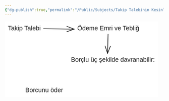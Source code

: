 ```yaml
---
{"dg-publish":true,"permalink":"/Public/Subjects/Takip Talebinin Kesinleşmesi/"}
---
```



<svg version="1.1" xmlns="http://www.w3.org/2000/svg" viewBox="0 0 485.68359375 239.91796875" width="485.68359375" height="239.91796875" class="excalidraw-svg">  <!-- svg-source:excalidraw -->    <defs>    <style class="style-fonts">      @font-face {        font-family: "Virgil";        src: url("https://excalidraw.com/Virgil.woff2");      }      @font-face {        font-family: "Cascadia";        src: url("https://excalidraw.com/Cascadia.woff2");      }      @font-face {        font-family: "Assistant";        src: url("https://excalidraw.com/Assistant-Regular.woff2");      }    </style>      </defs>  <rect x="0" y="0" width="485.68359375" height="239.91796875" fill="#ffffff"/><g transform="translate(10 10) rotate(0 52.2509765625 11.5)"><text x="0" y="0" font-family="Helvetica, Segoe UI Emoji" font-size="20px" fill="#1e1e1e" text-anchor="start" style="white-space: pre;" direction="ltr" dominant-baseline="text-before-edge">Takip Talebi</text></g><g transform="translate(230 10) rotate(0 98.369140625 11.5)"><text x="0" y="0" font-family="Helvetica, Segoe UI Emoji" font-size="20px" fill="#1e1e1e" text-anchor="start" style="white-space: pre;" direction="ltr" dominant-baseline="text-before-edge">Ödeme Emri ve Tebliğ</text></g><g transform="translate(210 110) rotate(0 132.841796875 23)"><text x="0" y="0" font-family="Helvetica, Segoe UI Emoji" font-size="20px" fill="#1e1e1e" text-anchor="start" style="white-space: pre;" direction="ltr" dominant-baseline="text-before-edge">Borçlu üç şekilde davranabilir:</text><text x="0" y="23" font-family="Helvetica, Segoe UI Emoji" font-size="20px" fill="#1e1e1e" text-anchor="start" style="white-space: pre;" direction="ltr" dominant-baseline="text-before-edge"/></g><g stroke-linecap="round"><g transform="translate(123 23.060194671410954) rotate(0 48.62548828125 0.5388177645708367)"><path d="M0 0 C16.21 0.18, 81.04 0.9, 97.25 1.08 M0 0 C16.21 0.18, 81.04 0.9, 97.25 1.08" stroke="#1e1e1e" stroke-width="2" fill="none"/></g><g transform="translate(123 23.060194671410954) rotate(0 48.62548828125 0.5388177645708367)"><path d="M73.67 9.37 C81.82 6.5, 89.98 3.63, 97.25 1.08 M73.67 9.37 C80.29 7.04, 86.91 4.71, 97.25 1.08" stroke="#1e1e1e" stroke-width="2" fill="none"/></g><g transform="translate(123 23.060194671410954) rotate(0 48.62548828125 0.5388177645708367)"><path d="M73.85 -7.73 C81.95 -4.69, 90.04 -1.64, 97.25 1.08 M73.85 -7.73 C80.42 -5.26, 86.99 -2.79, 97.25 1.08" stroke="#1e1e1e" stroke-width="2" fill="none"/></g></g><mask/><g stroke-linecap="round"><g transform="translate(327.56085426066693 40.5) rotate(0 -0.7988119185442635 30.499999999999986)"><path d="M0 0 C-0.27 10.17, -1.33 50.83, -1.6 61 M0 0 C-0.27 10.17, -1.33 50.83, -1.6 61" stroke="#1e1e1e" stroke-width="2" fill="none"/></g><g transform="translate(327.56085426066693 40.5) rotate(0 -0.7988119185442635 30.499999999999986)"><path d="M-9.53 37.29 C-7.64 42.93, -5.76 48.57, -1.6 61 M-9.53 37.29 C-7.61 43.02, -5.7 48.75, -1.6 61" stroke="#1e1e1e" stroke-width="2" fill="none"/></g><g transform="translate(327.56085426066693 40.5) rotate(0 -0.7988119185442635 30.499999999999986)"><path d="M7.57 37.74 C5.39 43.27, 3.21 48.8, -1.6 61 M7.57 37.74 C5.35 43.36, 3.14 48.98, -1.6 61" stroke="#1e1e1e" stroke-width="2" fill="none"/></g></g><mask/><g transform="translate(65 206.91796875) rotate(0 60.0390625 11.5)"><text x="0" y="0" font-family="Helvetica, Segoe UI Emoji" font-size="20px" fill="#1e1e1e" text-anchor="start" style="white-space: pre;" direction="ltr" dominant-baseline="text-before-edge">Borcunu öder</text></g></svg>